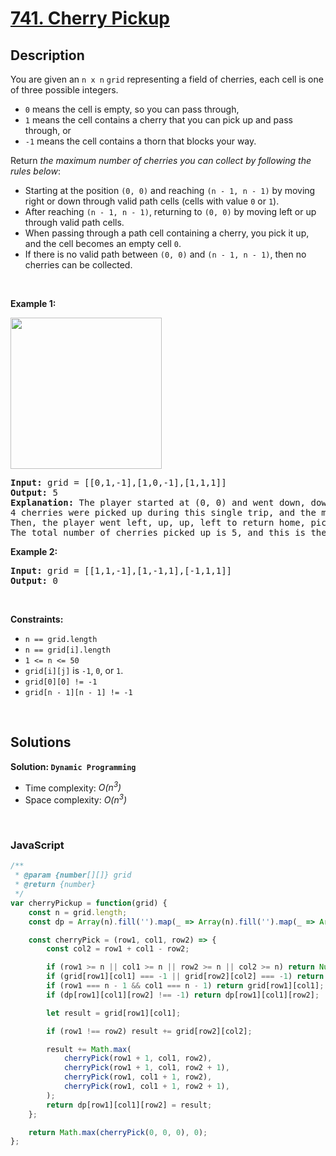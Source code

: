 # [741. Cherry Pickup](https://leetcode.com/problems/cherry-pickup)

## Description

<div class="elfjS" data-track-load="description_content"><p>You are given an <code>n x n</code> <code>grid</code> representing a field of cherries, each cell is one of three possible integers.</p>

<ul>
	<li><code>0</code> means the cell is empty, so you can pass through,</li>
	<li><code>1</code> means the cell contains a cherry that you can pick up and pass through, or</li>
	<li><code>-1</code> means the cell contains a thorn that blocks your way.</li>
</ul>

<p>Return <em>the maximum number of cherries you can collect by following the rules below</em>:</p>

<ul>
	<li>Starting at the position <code>(0, 0)</code> and reaching <code>(n - 1, n - 1)</code> by moving right or down through valid path cells (cells with value <code>0</code> or <code>1</code>).</li>
	<li>After reaching <code>(n - 1, n - 1)</code>, returning to <code>(0, 0)</code> by moving left or up through valid path cells.</li>
	<li>When passing through a path cell containing a cherry, you pick it up, and the cell becomes an empty cell <code>0</code>.</li>
	<li>If there is no valid path between <code>(0, 0)</code> and <code>(n - 1, n - 1)</code>, then no cherries can be collected.</li>
</ul>

<p>&nbsp;</p>
<p><strong class="example">Example 1:</strong></p>
<img alt="" src="https://assets.leetcode.com/uploads/2020/12/14/grid.jpg" style="width: 242px; height: 242px;">
<pre><strong>Input:</strong> grid = [[0,1,-1],[1,0,-1],[1,1,1]]
<strong>Output:</strong> 5
<strong>Explanation:</strong> The player started at (0, 0) and went down, down, right right to reach (2, 2).
4 cherries were picked up during this single trip, and the matrix becomes [[0,1,-1],[0,0,-1],[0,0,0]].
Then, the player went left, up, up, left to return home, picking up one more cherry.
The total number of cherries picked up is 5, and this is the maximum possible.
</pre>

<p><strong class="example">Example 2:</strong></p>

<pre><strong>Input:</strong> grid = [[1,1,-1],[1,-1,1],[-1,1,1]]
<strong>Output:</strong> 0
</pre>

<p>&nbsp;</p>
<p><strong>Constraints:</strong></p>

<ul>
	<li><code>n == grid.length</code></li>
	<li><code>n == grid[i].length</code></li>
	<li><code>1 &lt;= n &lt;= 50</code></li>
	<li><code>grid[i][j]</code> is <code>-1</code>, <code>0</code>, or <code>1</code>.</li>
	<li><code>grid[0][0] != -1</code></li>
	<li><code>grid[n - 1][n - 1] != -1</code></li>
</ul>
</div>

<p>&nbsp;</p>

## Solutions

**Solution: `Dynamic Programming`**
- Time complexity: <em>O(n<sup>3</sup>)</em>
- Space complexity: <em>O(n<sup>3</sup>)</em>

<p>&nbsp;</p>

### **JavaScript**

```js
/**
 * @param {number[][]} grid
 * @return {number}
 */
var cherryPickup = function(grid) {
    const n = grid.length;
    const dp = Array(n).fill('').map(_ => Array(n).fill('').map(_ => Array(n).fill(-1)));

    const cherryPick = (row1, col1, row2) => {
        const col2 = row1 + col1 - row2;

        if (row1 >= n || col1 >= n || row2 >= n || col2 >= n) return Number.MIN_SAFE_INTEGER;
        if (grid[row1][col1] === -1 || grid[row2][col2] === -1) return Number.MIN_SAFE_INTEGER;
        if (row1 === n - 1 && col1 === n - 1) return grid[row1][col1];
        if (dp[row1][col1][row2] !== -1) return dp[row1][col1][row2];

        let result = grid[row1][col1];

        if (row1 !== row2) result += grid[row2][col2];

        result += Math.max(
            cherryPick(row1 + 1, col1, row2),
            cherryPick(row1 + 1, col1, row2 + 1),
            cherryPick(row1, col1 + 1, row2),
            cherryPick(row1, col1 + 1, row2 + 1),
        );
        return dp[row1][col1][row2] = result;
    };

    return Math.max(cherryPick(0, 0, 0), 0);
};
```
